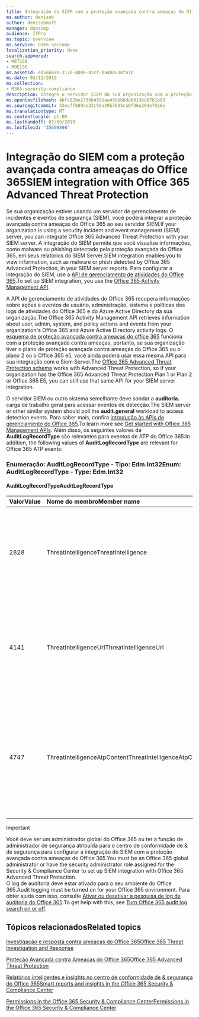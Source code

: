```yaml
---
title: Integração do SIEM com a proteção avançada contra ameaças do Office 365
ms.author: deniseb
author: denisebmsft
manager: dansimp
audience: ITPro
ms.topic: overview
ms.service: O365-seccomp
localization_priority: None
search.appverid:
- MET150
- MOE150
ms.assetid: eb56b69b-3170-4086-82cf-ba40a530fa1b
ms.date: 03/11/2019
ms.collection:
- M365-security-compliance
description: Integre o servidor SIEM da sua organização com a proteção avançada contra ameaças do Office 365 e eventos de ameaça relacionados na API de gerenciamento de atividades do Office 365.
ms.openlocfilehash: 4bfc82be273bb4581aa49bbbbdab613bd87b1b89
ms.sourcegitcommit: 32ecff689ae32c59a39b7633ca0f36a304e7516e
ms.translationtype: MT
ms.contentlocale: pt-BR
ms.lasthandoff: 07/09/2019
ms.locfileid: "35600898"
---
```

# <a name="siem-integration-with-office-365-advanced-threat-protection"></a><span data-ttu-id="ac1ae-103">Integração do SIEM com a proteção avançada contra ameaças do Office 365</span><span class="sxs-lookup"><span data-stu-id="ac1ae-103">SIEM integration with Office 365 Advanced Threat Protection</span></span>

<span data-ttu-id="ac1ae-104">Se sua organização estiver usando um servidor de gerenciamento de incidentes e eventos de segurança (SIEM), você poderá integrar a proteção avançada contra ameaças do Office 365 ao seu servidor SIEM.</span><span class="sxs-lookup"><span data-stu-id="ac1ae-104">If your organization is using a security incident and event management (SIEM) server, you can integrate Office 365 Advanced Threat Protection with your SIEM server.</span></span> <span data-ttu-id="ac1ae-105">A integração do SIEM permite que você visualize informações, como malware ou phishing detectado pela proteção avançada do Office 365, em seus relatórios do SIEM Server.</span><span class="sxs-lookup"><span data-stu-id="ac1ae-105">SIEM integration enables you to view information, such as malware or phish detected by Office 365 Advanced Protection, in your SIEM server reports.</span></span> <span data-ttu-id="ac1ae-106">Para configurar a integração do SIEM, use a [API de gerenciamento de atividades do Office 365](https://docs.microsoft.com/office/office-365-management-api/office-365-management-activity-api-reference).</span><span class="sxs-lookup"><span data-stu-id="ac1ae-106">To set up SIEM integration, you use the [Office 365 Activity Management API](https://docs.microsoft.com/office/office-365-management-api/office-365-management-activity-api-reference).</span></span> 

<span data-ttu-id="ac1ae-107">A API de gerenciamento de atividades do Office 365 recupera informações sobre ações e eventos de usuário, administração, sistema e políticas dos logs de atividades do Office 365 e do Azure Active Directory da sua organização.</span><span class="sxs-lookup"><span data-stu-id="ac1ae-107">The Office 365 Activity Management API retrieves information about user, admin, system, and policy actions and events from your organization's Office 365 and Azure Active Directory activity logs.</span></span> <span data-ttu-id="ac1ae-108">O [esquema de proteção avançada contra ameaças do office 365](https://docs.microsoft.com/office/office-365-management-api/office-365-management-activity-api-schema#office-365-advanced-threat-protection-and-threat-intelligence-schema) funciona com a proteção avançada contra ameaças, portanto, se sua organização tiver o plano de proteção avançada contra ameaças do Office 365 ou o plano 2 ou o Office 365 e5, você ainda poderá usar essa mesma API para sua integração com o Siem Server.</span><span class="sxs-lookup"><span data-stu-id="ac1ae-108">The [Office 365 Advanced Threat Protection schema](https://docs.microsoft.com/office/office-365-management-api/office-365-management-activity-api-schema#office-365-advanced-threat-protection-and-threat-intelligence-schema) works with Advanced Threat Protection, so if your organization has the Office 365 Advanced Threat Protection Plan 1 or Plan 2 or Office 365 E5, you can still use that same API for your SIEM server integration.</span></span> 

<span data-ttu-id="ac1ae-109">O servidor SIEM ou outro sistema semelhante deve sondar a **auditoria.** carga de trabalho geral para acessar eventos de detecção.</span><span class="sxs-lookup"><span data-stu-id="ac1ae-109">The SIEM server or other similar system should poll the **audit.general** workload to access detection events.</span></span> <span data-ttu-id="ac1ae-110">Para saber mais, confira [introdução às APIs de gerenciamento do Office 365](https://docs.microsoft.com/office/office-365-management-api/get-started-with-office-365-management-apis).</span><span class="sxs-lookup"><span data-stu-id="ac1ae-110">To learn more see [Get started with Office 365 Management APIs](https://docs.microsoft.com/office/office-365-management-api/get-started-with-office-365-management-apis).</span></span> <span data-ttu-id="ac1ae-111">Além disso, os seguintes valores de **AuditLogRecordType** são relevantes para eventos de ATP do Office 365:</span><span class="sxs-lookup"><span data-stu-id="ac1ae-111">In addition, the following values of **AuditLogRecordType** are relevant for Office 365 ATP events:</span></span>

### <a name="enum-auditlogrecordtype---type-edmint32"></a><span data-ttu-id="ac1ae-112">Enumeração: AuditLogRecordType - Tipo: Edm.Int32</span><span class="sxs-lookup"><span data-stu-id="ac1ae-112">Enum: AuditLogRecordType - Type: Edm.Int32</span></span>

#### <a name="auditlogrecordtype"></a><span data-ttu-id="ac1ae-113">AuditLogRecordType</span><span class="sxs-lookup"><span data-stu-id="ac1ae-113">AuditLogRecordType</span></span>

|<span data-ttu-id="ac1ae-114">Valor</span><span class="sxs-lookup"><span data-stu-id="ac1ae-114">Value</span></span>|<span data-ttu-id="ac1ae-115">Nome do membro</span><span class="sxs-lookup"><span data-stu-id="ac1ae-115">Member name</span></span>|<span data-ttu-id="ac1ae-116">Descrição</span><span class="sxs-lookup"><span data-stu-id="ac1ae-116">Description</span></span>|
|:-----|:-----|:-----|
|<span data-ttu-id="ac1ae-117">28</span><span class="sxs-lookup"><span data-stu-id="ac1ae-117">28</span></span>|<span data-ttu-id="ac1ae-118">ThreatIntelligence</span><span class="sxs-lookup"><span data-stu-id="ac1ae-118">ThreatIntelligence</span></span>|<span data-ttu-id="ac1ae-119">Eventos de phishing e malware da Proteção do Exchange Online e da Proteção Avançada contra Ameaças do Office 365.</span><span class="sxs-lookup"><span data-stu-id="ac1ae-119">Phishing and malware events from Exchange Online Protection and Office 365 Advanced Threat Protection.</span></span>|
|<span data-ttu-id="ac1ae-120">41</span><span class="sxs-lookup"><span data-stu-id="ac1ae-120">41</span></span>|<span data-ttu-id="ac1ae-121">ThreatIntelligenceUrl</span><span class="sxs-lookup"><span data-stu-id="ac1ae-121">ThreatIntelligenceUrl</span></span>|<span data-ttu-id="ac1ae-122">Links seguros de ATP os eventos de tempo de bloqueio e substituição de bloqueio da proteção avançada contra ameaças do Office 365.</span><span class="sxs-lookup"><span data-stu-id="ac1ae-122">ATP Safe Links time-of-block and block override events from Office 365 Advanced Threat Protection.</span></span>|
|<span data-ttu-id="ac1ae-123">47</span><span class="sxs-lookup"><span data-stu-id="ac1ae-123">47</span></span>|<span data-ttu-id="ac1ae-124">ThreatIntelligenceAtpContent</span><span class="sxs-lookup"><span data-stu-id="ac1ae-124">ThreatIntelligenceAtpContent</span></span>|<span data-ttu-id="ac1ae-125">Eventos de phishing e malware para arquivos no SharePoint Online, no OneDrive for Business e no Microsoft Teams da proteção avançada contra ameaças do Office 365.</span><span class="sxs-lookup"><span data-stu-id="ac1ae-125">Phishing and malware events for files in SharePoint Online, OneDrive for Business, and Microsoft Teams from Office 365 Advanced Threat Protection.</span></span>|

> [!IMPORTANT]
> <span data-ttu-id="ac1ae-126">Você deve ser um administrador global do Office 365 ou ter a função de administrador de segurança atribuída para o centro de conformidade de & de segurança para configurar a integração do SIEM com a proteção avançada contra ameaças do Office 365.</span><span class="sxs-lookup"><span data-stu-id="ac1ae-126">You must be an Office 365 global administrator or have the security administrator role assigned for the Security & Compliance Center to set up SIEM integration with Office 365 Advanced Threat Protection.</span></span><br/><span data-ttu-id="ac1ae-127">O log de auditoria deve estar ativado para o seu ambiente do Office 365.</span><span class="sxs-lookup"><span data-stu-id="ac1ae-127">Audit logging must be turned on for your Office 365 environment.</span></span> <span data-ttu-id="ac1ae-128">Para obter ajuda com isso, consulte [Ativar ou desativar a pesquisa de log de auditoria do Office 365](turn-audit-log-search-on-or-off.md).</span><span class="sxs-lookup"><span data-stu-id="ac1ae-128">To get help with this, see [Turn Office 365 audit log search on or off](turn-audit-log-search-on-or-off.md).</span></span>

## <a name="related-topics"></a><span data-ttu-id="ac1ae-129">Tópicos relacionados</span><span class="sxs-lookup"><span data-stu-id="ac1ae-129">Related topics</span></span>

[<span data-ttu-id="ac1ae-130">Investigação e resposta contra ameaças do Office 365</span><span class="sxs-lookup"><span data-stu-id="ac1ae-130">Office 365 Threat Investigation and Response</span></span>](office-365-ti.md)

[<span data-ttu-id="ac1ae-131">Proteção Avançada contra Ameaças do Office 365</span><span class="sxs-lookup"><span data-stu-id="ac1ae-131">Office 365 Advanced Threat Protection</span></span>](office-365-atp.md)

[<span data-ttu-id="ac1ae-132">Relatórios inteligentes e insights no centro de conformidade de &amp; segurança do Office 365</span><span class="sxs-lookup"><span data-stu-id="ac1ae-132">Smart reports and insights in the Office 365 Security &amp; Compliance Center</span></span>](reports-and-insights-in-security-and-compliance.md)
  
[<span data-ttu-id="ac1ae-133">Permissions in the Office 365 Security &amp; Compliance Center</span><span class="sxs-lookup"><span data-stu-id="ac1ae-133">Permissions in the Office 365 Security &amp; Compliance Center</span></span>](permissions-in-the-security-and-compliance-center.md)
  
